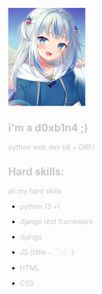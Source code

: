 ![img_1.png](img_1.png)

<h2 style="color: rgb(200, 200, 200);">i'm a d0xb1n4 ;)</h2>

<p style="color: rgb(200, 200, 200);"> python web dev (dj + DRF)</p>

<h2 style="color: rgb(200, 200, 200);">Hard skills:</h2>
<p style="color: rgb(200, 200, 200);">all my hard skills</p>

* <p style="color: rgb(200, 200, 200);">python (3 +)</p>
* <p style="color: rgb(200, 200, 200);">django rest framework</p>
* <p style="color: rgb(200, 200, 200);">django</p>
* <p style="color: rgb(200, 200, 200);">JS (little 👉🏻👈🏻)</p>
* <p style="color: rgb(200, 200, 200);">HTML</p>
* <p style="color: rgb(200, 200, 200);">CSS</p>